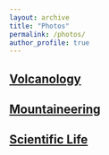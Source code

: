 ```yaml
---
layout: archive
title: "Photos"
permalink: /photos/
author_profile: true
---
```




<h2><b><a href="https://fdelgadodelapuente.github.io/photos_volcano">Volcanology</a></b></h2> 

<h2><b><a href="https://fdelgadodelapuente.github.io/photos_mountain">Mountaineering</a></b></h2> 

<h2><b><a href="https://fdelgadodelapuente.github.io/photos_research">Scientific Life</a></b></h2> 
